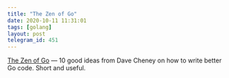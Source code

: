 ```yaml
---
title: "The Zen of Go"
date: 2020-10-11 11:31:01
tags: [golang]
layout: post
telegram_id: 451
---
```


[The Zen of Go](https://the-zen-of-go.netlify.app/) — 10 good ideas from Dave Cheney on how to write better Go code. Short and useful.
